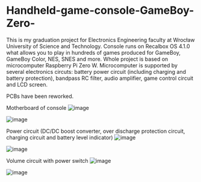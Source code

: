 # Handheld-game-console-GameBoy-Zero-
This is my graduation project for Electronics Engineering faculty at Wrocław University of Science and Technology.
Console runs on Recalbox OS 4.1.0 what allows you to play in hundreds of games produced for GameBoy, GameBoy Color, NES, SNES and more. 
Whole project is based on microcomputer Raspberry Pi Zero W. Microcomputer is supported by several electronics circuts: battery power circuit (including charging and battery protection), bandpass RC filter, audio amplifier, game control circuit and LCD screen.

PCBs have been reworked.

Motherboard of console
![image](https://github.com/2oubleUd/Handheld-game-console-GameBoy-Zero/assets/80854986/a275254a-5907-4d5e-8b5b-4fca478e4138)

![image](https://github.com/2oubleUd/Handheld-game-console-GameBoy-Zero/assets/80854986/acf6b7ad-b13e-47b6-a52a-22a799b85635)


Power circuit (DC/DC boost converter, over discharge protection circuit, charging circuit and battery level indicator)
![image](https://github.com/2oubleUd/Handheld-game-console-GameBoy-Zero/assets/80854986/2354c341-5685-447d-b260-27c37487f333)

![image](https://github.com/2oubleUd/Handheld-game-console-GameBoy-Zero/assets/80854986/ef48f749-a17f-4fab-bbc4-e1b8e06d4a49)


Volume circuit with power switch
![image](https://github.com/2oubleUd/Handheld-game-console-GameBoy-Zero/assets/80854986/0a0824c5-17e7-4e1e-beb9-a9609eddf4d6)

![image](https://github.com/2oubleUd/Handheld-game-console-GameBoy-Zero/assets/80854986/af572b71-bedf-48eb-aa6c-92af3c88b21b)


